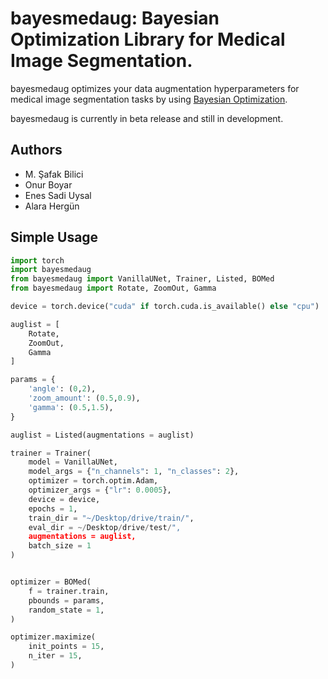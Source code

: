 # bayesmedaug: Bayesian Optimization Library for Medical Image Segmentation.

bayesmedaug optimizes your data augmentation hyperparameters for medical image segmentation tasks by using [Bayesian Optimization](https://github.com/fmfn/BayesianOptimization).

bayesmedaug is currently in beta release and still in development.

## Authors
- M. Şafak Bilici
- Onur Boyar
- Enes Sadi Uysal
- Alara Hergün

## Simple Usage

```python
import torch
import bayesmedaug
from bayesmedaug import VanillaUNet, Trainer, Listed, BOMed
from bayesmedaug import Rotate, ZoomOut, Gamma

device = torch.device("cuda" if torch.cuda.is_available() else "cpu")

auglist = [
    Rotate,
    ZoomOut,
    Gamma
]

params = {
    'angle': (0,2),
    'zoom_amount': (0.5,0.9),
    'gamma': (0.5,1.5),
}

auglist = Listed(augmentations = auglist)

trainer = Trainer(
    model = VanillaUNet,
    model_args = {"n_channels": 1, "n_classes": 2},
    optimizer = torch.optim.Adam,
    optimizer_args = {"lr": 0.0005},
    device = device,
    epochs = 1,
    train_dir = "~/Desktop/drive/train/",
    eval_dir = ~/Desktop/drive/test/",
    augmentations = auglist,
    batch_size = 1
)


optimizer = BOMed(
    f = trainer.train,
    pbounds = params,
    random_state = 1,
)

optimizer.maximize(
    init_points = 15,
    n_iter = 15,
)
```
